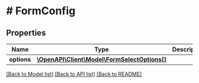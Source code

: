 # # FormConfig

## Properties

Name | Type | Description | Notes
------------ | ------------- | ------------- | -------------
**options** | [**\OpenAPI\Client\Model\FormSelectOptions[]**](FormSelectOptions.md) |  | [optional]

[[Back to Model list]](../../README.md#models) [[Back to API list]](../../README.md#endpoints) [[Back to README]](../../README.md)
